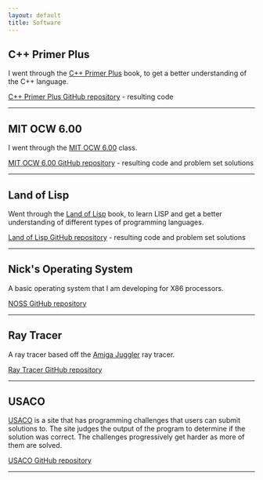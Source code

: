 ```yaml
---
layout: default
title: Software
---
```


## C++ Primer Plus

I went through the [C++ Primer Plus](http://www.amazon.com/Primer-Plus-5th-Stephen-Prata/dp/0672326973) book, to get a better understanding of the C++ language.

[C++ Primer Plus GitHub repository](https://github.com/SaintNicholas/Cpp-Primer-Plus) - resulting code

---

## MIT OCW 6.00

I went through the [MIT OCW 6.00](http://ocw.mit.edu/courses/electrical-engineering-and-computer-science/6-00-introduction-to-computer-science-and-programming-fall-2008/) class.

[MIT OCW 6.00 GitHub repository](https://github.com/SaintNicholas/MIT-OCW-6.00) - resulting code and problem set solutions

---

## Land of Lisp

Went through the [Land of Lisp](http://landoflisp.com/) book, to learn LISP and get a better understanding of different types of programming languages.

[Land of Lisp GitHub repository](https://github.com/SaintNicholas/MIT-OCW-6.00) - resulting code and problem set solutions

---

## Nick's Operating System

A basic operating system that I am developing for X86 processors.

[NOSS GitHub repository](https://github.com/SaintNicholas/NOSS)

---

## Ray Tracer

A ray tracer based off the [Amiga Juggler](http://meatfighter.com/juggler) ray tracer.

[Ray Tracer GitHub repository](https://github.com/SaintNicholas/Cpp-Ray-Tracer)

---

## USACO

[USACO](http://train.usaco.org/usacogate) is a site that has programming challenges that users can submit solutions to.  The site judges the output of the program to determine if the solution was correct.  The challenges progressively get harder as more of them are solved.

[USACO GitHub repository](https://github.com/SaintNicholas/USACO)

---